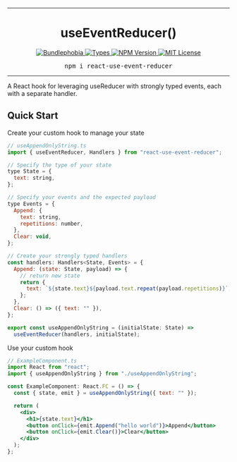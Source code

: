 <hr>
<div align="center">
  <h1 align="center">
    useEventReducer()
  </h1>
</div>

<p align="center">
  <a href="https://bundlephobia.com/result?p=react-use-event-reducer">
    <img alt="Bundlephobia" src="https://img.shields.io/bundlephobia/minzip/react-use-event-reducer?style=for-the-badge&labelColor=24292e">
  </a>
  <a aria-label="Types" href="https://www.npmjs.com/package/react-use-event-reducer">
    <img alt="Types" src="https://img.shields.io/npm/types/react-use-event-reducer?style=for-the-badge&labelColor=24292e">
  </a>
  <a aria-label="NPM version" href="https://www.npmjs.com/package/react-use-event-reducer">
    <img alt="NPM Version" src="https://img.shields.io/npm/v/react-use-event-reducer?style=for-the-badge&labelColor=24292e">
  </a>
  <a aria-label="License" href="https://mit-license.org/">
    <img alt="MIT License" src="https://img.shields.io/npm/l/react-use-event-reducer?style=for-the-badge&labelColor=24292e">
  </a>
</p>

<pre align="center">npm i react-use-event-reducer</pre>
<hr>

A React hook for leveraging useReducer with strongly typed events, each with a separate handler.

## Quick Start

Create your custom hook to manage your state

```jsx harmony
// useAppendOnlyString.ts
import { useEventReducer, Handlers } from "react-use-event-reducer";

// Specify the type of your state
type State = {
  text: string,
};

// Specify your events and the expected payload
type Events = {
  Append: {
    text: string,
    repetitions: number,
  },
  Clear: void,
};

// Create your strongly typed handlers
const handlers: Handlers<State, Events> = {
  Append: (state: State, payload) => {
    // return new state
    return {
      text: `${state.text}${payload.text.repeat(payload.repetitions)}`,
    };
  },
  Clear: () => ({ text: "" }),
};

export const useAppendOnlyString = (initialState: State) =>
  useEventReducer(handlers, initialState);
```

Use your custom hook

```jsx harmony
// ExampleComponent.ts
import React from "react";
import { useAppendOnlyString } from "./useAppendOnlyString";

const ExampleComponent: React.FC = () => {
  const { state, emit } = useAppendOnlyString({ text: "" });

  return (
    <div>
      <h1>{state.text}</h1>
      <button onClick={emit.Append("hello world")}>Append</button>
      <button onClick={emit.Clear()}>Clear</button>
    </div>
  );
};
```
